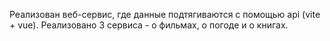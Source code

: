 Реализован веб-сервис, где данные подтягиваются с помощью api (vite + vue). Реализовано 3 сервиса - о фильмах, о погоде и о книгах.
